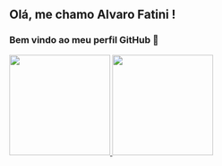 ## Olá, me chamo Alvaro Fatini ! 
### Bem vindo ao meu perfil GitHub 👋

<div>
<a href="https://github.com/alvarobitz">
<img height="180em" src="https://github-readme-stats.vercel.app/api/top-langs/?username=alvarobitz&layout=compact&langs_count=7&theme=dracula"/>
<img height="180em" src="https://github-readme-stats.vercel.app/api?username=alvarobitz&show_icons=true&theme=dracula&include_all_commits=true&count_private=true"/>
</div>
